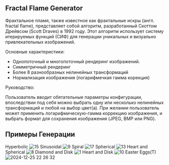 ## Fractal Flame Generator 
Фрактальное пламя, также известное как фрактальные искры (англ. fractal flame), представляет собой алгоритм, разработанный Скоттом Дрейвсом (Scott Draves) в 1992 году. Этот алгоритм использует систему итерируемых функций (СИФ) для генерации уникальных и визуально привлекательных изображений.

Основные характеристики:
- Однопоточный и многопоточный рендеринг изображений.
- Симметричный рендеринг
- Более 8 разнообразных нелинейных трансформаций
- Нормализация изображения (логарифмечкая гамма корекция)

Руководство: 

Пользователь вводит обятательные параметры конфигурации, впоследствии под себя можно выбрать одну или несколько нелинейных трансформаций и любой на выбор цвет(а). При желании пользователь может применить логарифмическую-гамма коррекцию изображения, и выбрать формат для сохранения изображения (JPEG, BMP или PNG). 

## Примеры Генерации
Hyperbolic
![15](https://github.com/user-attachments/assets/23c7d581-4e50-40a5-863c-534a358a0276)
Sinusoidal
![9](https://github.com/user-attachments/assets/520f75df-2d4c-4b49-9adf-b041310c6565)
Spiral
![17](https://github.com/user-attachments/assets/33bee9b2-1eb5-48b7-a6a6-9cbcf303fbbb)
Spherical
![13](https://github.com/user-attachments/assets/effeb8dc-fb61-42d2-a91a-caf2ee989465)
Heart and Spherical
![8](https://github.com/user-attachments/assets/19665279-8980-46b3-98bf-96a0f47c401d)
Diamond and Disk
![1](https://github.com/user-attachments/assets/fd7846a7-dabb-49f3-93f3-24589b373e4b)
Heart and Disk
![10](https://github.com/user-attachments/assets/13a0c072-894e-441f-bdbe-33b6f53024c2)
Easter Eggs(T)
![2024-12-25 22 26 32](https://github.com/user-attachments/assets/ab0beb3d-347b-4acb-8d97-e9ed05c066c2)
